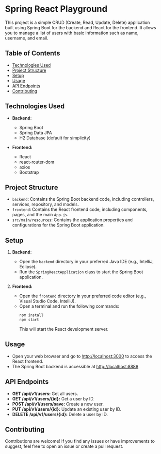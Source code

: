 # Spring React Playground

This project is a simple CRUD (Create, Read, Update, Delete) application built using Spring Boot for the backend and React for the frontend. It allows you to manage a list of users with basic information such as name, username, and email.

## Table of Contents

- [Technologies Used](#technologies-used)
- [Project Structure](#project-structure)
- [Setup](#setup)
- [Usage](#usage)
- [API Endpoints](#api-endpoints)
- [Contributing](#contributing)

## Technologies Used

- **Backend:**
    - Spring Boot
    - Spring Data JPA
    - H2 Database (default for simplicity)

- **Frontend:**
    - React
    - react-router-dom
    - axios
    - Bootstrap

## Project Structure

- `backend`: Contains the Spring Boot backend code, including controllers, services, repository, and models.
- `frontend`: Contains the React frontend code, including components, pages, and the main `App.js`.
- `src/main/resources`: Contains the application properties and configurations for the Spring Boot application.

## Setup

1. **Backend:**
    - Open the `backend` directory in your preferred Java IDE (e.g., IntelliJ, Eclipse).
    - Run the `SpringReactApplication` class to start the Spring Boot application.

2. **Frontend:**
    - Open the `frontend` directory in your preferred code editor (e.g., Visual Studio Code, IntelliJ).
    - Open a terminal and run the following commands:
      ```bash
      npm install
      npm start
      ```
      This will start the React development server.

## Usage

- Open your web browser and go to [http://localhost:3000](http://localhost:3000) to access the React frontend.
- The Spring Boot backend is accessible at [http://localhost:8888](http://localhost:8888).

## API Endpoints

- **GET /api/v1/users:** Get all users.
- **GET /api/v1/users/{id}:** Get a user by ID.
- **POST /api/v1/users/save:** Create a new user.
- **PUT /api/v1/users/{id}:** Update an existing user by ID.
- **DELETE /api/v1/users/{id}:** Delete a user by ID.

## Contributing

Contributions are welcome! If you find any issues or have improvements to suggest, feel free to open an issue or create a pull request.
